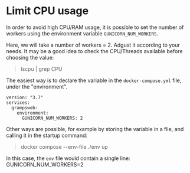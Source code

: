 # Limit CPU usage

In order to avoid high CPU/RAM usage, it is possible to set the number of workers
using the environment variable `GUNICORN_NUM_WORKERS`.

Here, we will take a number of workers = 2. Adgust it according to your needs.
It may be a good idea to check the CPU/Threads available before choosing the value:

> lscpu | grep CPU

The easiest way is to declare the variable in the `docker-compose.yml` file,
under the "environment".

```
version: "3.7"
services:
  grampsweb:
    environment:
      GUNICORN_NUM_WORKERS: 2
```

Other ways are possible, for example by storing the variable in a file, 
and calling it in the startup command:

> docker compose --env-file ./env up

In this case, the `env` file would contain a single line: GUNICORN_NUM_WORKERS=2